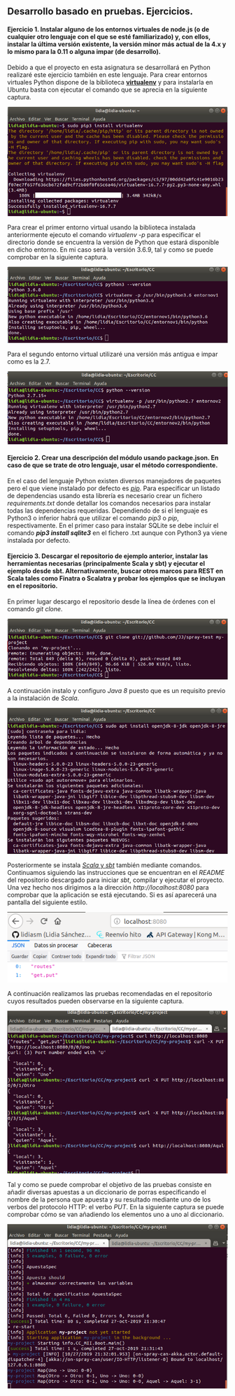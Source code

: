 ## Desarrollo basado en pruebas. Ejercicios.

#### Ejercicio 1. Instalar alguno de los entornos virtuales de node.js (o de cualquier otro lenguaje con el que se esté familiarizado) y, con ellos, instalar la última versión existente, la versión minor más actual de la 4.x y lo mismo para la 0.11 o alguna impar (de desarrollo).

Debido a que el proyecto en esta asignatura se desarrollará en Python realizaré este ejercicio también en este lenguaje. Para crear entornos virtuales Python dispone de la biblioteca [**virtualenv**](https://virtualenv.pypa.io/en/latest/installation/) y para instalarla en Ubuntu basta con ejecutar el comando que se aprecia en la siguiente captura.

![Instalación de virtualenv en Ubuntu](https://github.com/lidiasm/EjerciciosCC/blob/master/imagenes/Instalando%20virtualenv.png)

Para crear el primer entorno virtual usando la biblioteca instalada anteriormente ejecuto el comando *virtualenv -p* para especificar el directorio donde se encuentra la versión de Python que estará disponible en dicho entorno. En mi caso será la versión 3.6.9, tal y como se puede comprobar en la siguiente captura.

![Entorno virtual 1 con Python3.](https://github.com/lidiasm/EjerciciosCC/blob/master/imagenes/entornov1%20con%20python3.png)

Para el segundo entorno virtual utilizaré una versión más antigua e impar como es la 2.7.

![Entorno virtual 2 con Python2](https://github.com/lidiasm/EjerciciosCC/blob/master/imagenes/entornov2%20con%20python2.png)

#### Ejercicio 2. Crear una descripción del módulo usando package.json. En caso de que se trate de otro lenguaje, usar el método correspondiente.

En el caso del lenguaje Python existen diversos manejadores de paquetes pero el que viene instalado por defecto es [*pip*](https://pip.pypa.io/en/stable/quickstart/). Para especificar un listado de dependencias usando esta librería es necesario crear un fichero *requirements.txt* donde detallar los comandos necesarios para instalar todas las dependencias requeridas. Dependiendo de si el lenguaje es Python3 o inferior habrá que utilizar el comando *pip3* o *pip*, respectivamente. En el primer caso para instalar SQLite se debe incluir el comando ***pip3 install sqlite3*** en el fichero .txt aunque con Python3 ya viene instalada por defecto.

#### Ejercicio 3. Descargar el repositorio de ejemplo anterior, instalar las herramientas necesarias (principalmente Scala y sbt) y ejecutar el ejemplo desde sbt. Alternativamente, buscar otros marcos para REST en Scala tales como Finatra o Scalatra y probar los ejemplos que se incluyan en el repositorio.

En primer lugar descargo el repositorio desde la línea de órdenes con el comando *git clone*.

![Descarga repositorio.](https://github.com/lidiasm/EjerciciosCC/blob/master/imagenes/Clonando%20repo.png)

A continuación instalo y configuro *Java 8* puesto que es un requisito previo a la instalación de *Scala*.

![Instalación de Java 8.](https://github.com/lidiasm/EjerciciosCC/blob/master/imagenes/Java8.png)

Posteriormente se instala [*Scala* y *sbt*](http://www.codebind.com/linux-tutorials/install-scala-sbt-java-ubuntu-18-04-lts-linux/) también mediante comandos. Continuamos siguiendo las instrucciones que se encuentran en el *README* del repositorio descargado para iniciar *sbt*, compilar y ejecutar el proyecto. Una vez hecho nos dirigimos a la dirección *http://localhost:8080* para comprobar que la aplicación se está ejecutando. Si es así aparecerá una pantalla del siguiente estilo.

![Ejecución de la aplicación.](https://github.com/lidiasm/EjerciciosCC/blob/master/imagenes/Localhost.png)

A continuación realizamos las pruebas recomendadas en el repositorio cuyos resultados pueden observarse en la siguiente captura.

![Pruebas.](https://github.com/lidiasm/EjerciciosCC/blob/master/imagenes/Pruebas.png)

Tal y como se puede comprobar el objetivo de las pruebas consiste en añadir diversas apuestas a un diccionario de porras especificando el nombre de la persona que apuesta y su resultado mediante uno de los verbos del protocolo HTTP: el verbo *PUT*. En la siguiente captura se puede comprobar cómo se van añadiendo los elementos uno a uno al diccionario.

![Resultados de las pruebas.](https://github.com/lidiasm/EjerciciosCC/blob/master/imagenes/Resultados.png)